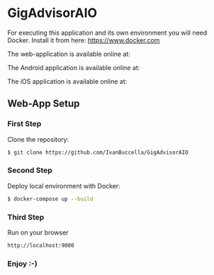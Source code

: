 # GigAdvisorAIO

For executing this application and its own environment you will need Docker. Install it from here: https://www.docker.com

The web-application is available online at:

The Android application is available online at:

The iOS application is available online at:

## Web-App Setup

### First Step

Clone the repository:

```sh
$ git clone https://github.com/IvanBuccella/GigAdvisorAIO
```

### Second Step

Deploy local environment with Docker:

```sh
$ docker-compose up --build
```

### Third Step

Run on your browser

```sh
http://localhost:9000
```

### Enjoy :-)
